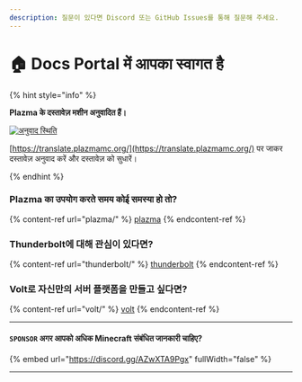 ```yaml
---
description: 질문이 있다면 Discord 또는 GitHub Issues를 통해 질문해 주세요.
---
```


# 🏠 Docs Portal में आपका स्वागत है

{% hint style="info" %}

**Plazma के दस्तावेज़ मशीन अनुवादित हैं।**

[![अनुवाद स्थिति](https://badge.plazmamc.org/internal/crowdin)](https://translate.plazmamc.org/)

[https://translate.plazmamc.org/](https://translate.plazmamc.org/) पर जाकर दस्तावेज़ अनुवाद करें और दस्तावेज़ को सुधारें।

{% endhint %}

### Plazma का उपयोग करते समय कोई समस्या हो तो?

{% content-ref url="plazma/" %}
[plazma](plazma/)
{% endcontent-ref %}

### Thunderbolt에 대해 관심이 있다면?

{% content-ref url="thunderbolt/" %}
[thunderbolt](thunderbolt/)
{% endcontent-ref %}

### Volt로 자신만의 서버 플랫폼을 만들고 싶다면?

{% content-ref url="volt/" %}
[volt](volt/)
{% endcontent-ref %}

***

#### `SPONSOR` अगर आपको अधिक Minecraft संबंधित जानकारी चाहिए? <a href="#etc-1" id="etc-1"></a>

{% embed url="https://discord.gg/AZwXTA9Pgx" fullWidth="false" %}

***
